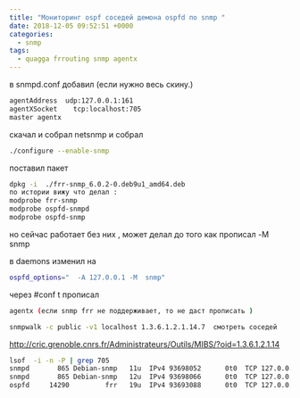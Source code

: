 ```yaml
---
title: "Мониторинг ospf соседей демона ospfd по snmp "
date: 2018-12-05 09:52:51 +0000
categories:
  - snmp
tags:
  - quagga frrouting snmp agentx
---
```


в snmpd.conf добавил (если нужно весь скину.)
```bash
agentAddress  udp:127.0.0.1:161
agentXSocket    tcp:localhost:705
master agentx
```


скачал и собрал netsnmp и собрал
```bash
./configure --enable-snmp
```

поставил пакет 
```bash
dpkg -i  ./frr-snmp_6.0.2-0.deb9u1_amd64.deb 
по истории вижу что делал :
modprobe frr-snmp
modprobe ospfd-snmpd
modprobe ospfd-snmp
```
но сейчас работает без них , может делал до того как прописал -M snmp



в daemons изменил на
```bash
ospfd_options="  -A 127.0.0.1 -M  snmp"
```
через #conf t прописал
```bash
agentx (если snmp frr не поддерживает, то не даст прописать )
```

```bash
snmpwalk -c public -v1 localhost 1.3.6.1.2.1.14.7  смотреть соседей 
```
http://cric.grenoble.cnrs.fr/Administrateurs/Outils/MIBS/?oid=1.3.6.1.2.1.14

```bash
lsof  -i -n -P | grep 705
snmpd       865 Debian-snmp   11u  IPv4 93698052      0t0  TCP 127.0.0.1:705 (LISTEN)
snmpd       865 Debian-snmp   12u  IPv4 93698066      0t0  TCP 127.0.0.1:705->127.0.0.1:51502 (ESTABLISHED)
ospfd     14290         frr   19u  IPv4 93693088      0t0  TCP 127.0.0.1:51502->127.0.0.1:705 (ESTABLISHED)
```
